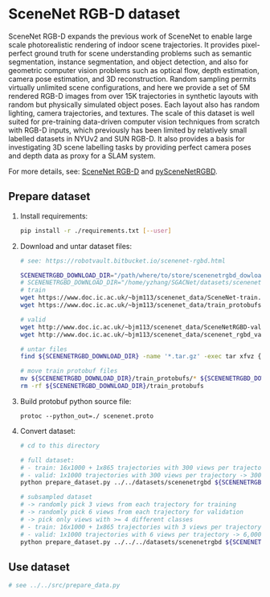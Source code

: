 # SceneNet RGB-D dataset

SceneNet RGB-D expands the previous work of SceneNet to enable large scale photorealistic rendering of indoor scene trajectories. It provides pixel-perfect ground truth for scene understanding problems such as semantic segmentation, instance segmentation, and object detection, and also for geometric computer vision problems such as optical flow, depth estimation, camera pose estimation, and 3D reconstruction. Random sampling permits virtually unlimited scene configurations, and here we provide a set of 5M rendered RGB-D images from over 15K trajectories in synthetic layouts with random but physically simulated object poses. Each layout also has random lighting, camera trajectories, and textures. The scale of this dataset is well suited for pre-training data-driven computer vision techniques from scratch with RGB-D inputs, which previously has been limited by relatively small labelled datasets in NYUv2 and SUN RGB-D. It also provides a basis for investigating 3D scene labelling tasks by providing perfect camera poses and depth data as proxy for a SLAM system.

For more details, see: [SceneNet RGB-D](https://robotvault.bitbucket.io/scenenet-rgbd.html) and [pySceneNetRGBD](https://github.com/jmccormac/pySceneNetRGBD).

## Prepare dataset

1. Install requirements:
    ```bash
    pip install -r ./requirements.txt [--user]
    ```

2. Download and untar dataset files:  
    ```bash
    # see: https://robotvault.bitbucket.io/scenenet-rgbd.html
    
    SCENENETRGBD_DOWNLOAD_DIR="/path/where/to/store/scenenetrgbd_dowloads"
    # SCENENETRGBD_DOWNLOAD_DIR="/home/yzhang/SGACNet/datasets/scenenetrgbd"
    # train
    wget https://www.doc.ic.ac.uk/~bjm113/scenenet_data/SceneNet-train.tar.gz -P ${SCENENETRGBD_DOWNLOAD_DIR}   # -> 263GB
    wget https://www.doc.ic.ac.uk/~bjm113/scenenet_data/train_protobufs.tar.gz -P ${SCENENETRGBD_DOWNLOAD_DIR}    # -> 323MB
   
    # valid
    wget http://www.doc.ic.ac.uk/~bjm113/scenenet_data/SceneNetRGBD-val.tar.gz -P ${SCENENETRGBD_DOWNLOAD_DIR}   # -> 15GB
    wget http://www.doc.ic.ac.uk/~bjm113/scenenet_data/scenenet_rgbd_val.pb -P ${SCENENETRGBD_DOWNLOAD_DIR}   # -> 31MB
   
    # untar files
    find ${SCENENETRGBD_DOWNLOAD_DIR} -name '*.tar.gz' -exec tar xfvz {} \;
   
    # move train protobuf files
    mv ${SCENENETRGBD_DOWNLOAD_DIR}/train_protobufs/* ${SCENENETRGBD_DOWNLOAD_DIR}
    rm -rf ${SCENENETRGBD_DOWNLOAD_DIR}/train_protobufs
    ```

3. Build protobuf python source file:
    ```
    protoc --python_out=./ scenenet.proto
    ```

3. Convert dataset:
    ```bash
    # cd to this directory
   
    # full dataset:
    # - train: 16x1000 + 1x865 trajectories with 300 views per trajectory -> 5,059,500 samples
    # - valid: 1x1000 trajectories with 300 views per trajectory -> 300,000 samples
    python prepare_dataset.py ../../datasets/scenenetrgbd ${SCENENETRGBD_DOWNLOAD_DIR}
   
    # subsampled dataset 
    # -> randomly pick 3 views from each trajectory for training
    # -> randomly pick 6 views from each trajectory for validation
    # -> pick only views with >= 4 different classes
    # - train: 16x1000 + 1x865 trajectories with 3 views per trajectory -> 50,595 samples
    # - valid: 1x1000 trajectories with 6 views per trajectory -> 6,000 samples
    python prepare_dataset.py ../../../datasets/scenenetrgbd ${SCENENETRGBD_DOWNLOAD_DIR} --n_random_views_to_include_train 3 --n_random_views_to_include_valid 6 --force_at_least_n_classes_in_view 4
    ```

## Use dataset
```python
# see ../../src/prepare_data.py
```
